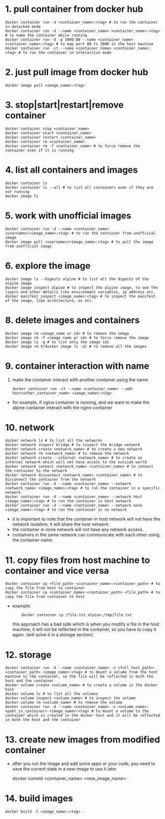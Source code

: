 # 1. pull container from docker hub

    docker container run -d <container_name>:<tag> # to run the container in detached mode
    docker container run -d --name <container_name> <container_name>:<tag> # to name the container while running
    docker container run -d -p 3000:80 --name <container_name> <container_name>:<tag> # to map port 80 to 3000 in the host machine
    docker container run -it --name <container_name> <container_name>:<tag> # to run the container in interactive mode

# 2. just pull image from docker hub

    docker image pull <image_name>:<tag>

# 3. stop|start|restart|remove container

    docker container stop <container_name>
    docker container start <container_name>
    docker container restart <container_name>
    docker container rm <container_name>
    docker container rm -f <container_name> # to force remove the container even if it is running

# 4. list all containers and images

    docker container ls
    docker container ls --all # to list all containers even if they are not running
    docker image ls

# 5. work with unofficial images

    docker container run -d --name <container_name> <username>/<image_name>:<tag> # to run the container from unofficial image
    docker image pull <username>/<image_name>:<tag> # to pull the image from unofficial image

# 6. explore the image

    docker image ls --digests alpine # to list all the digests of the alpine image
    docker image inspect alpine # to inspect the alpine image, to see the layers and other details like environment variables, ip address etc.
    docker manifest inspect <image_name>:<tag> # to inspect the manifest of the image, like architecture, os etc.

# 8. delete images and containers

    docker image rm <image_name or id> # to remove the image
    docker image rm -f <image_name or id> # to force remove the image
    docker image ls -q # to list only the image ids
    docker image rm $(docker image ls -q) # to remove all the images

# 9. container interaction with name

1.  make the container interact with another container using the name

        docker container run -it --name <container_name> --add-host<other_container_name> <image_name>:<tag>

- for example, if nginx container is running, and we want to make the alpine container interact with the nginx container

# 10. network

    docker network ls # to list all the networks
    docker network inspect bridge # to inspect the bridge network
    docker network create <network_name> # to create a new network
    docker network rm <network_name> # to remove the network
    docker network create --internal <network_name> # to create an internal network which will not have access to the outside world
    docker network connect <network_name> <container_name> # to connect the container to the network
    docker network disconnect <network_name> <container_name> # to disconnect the container from the network
    docker container run -d --name <container_name> --network <network_name> <image_name>:<tag> # to run the container in a specific network
    docker container run -d --name <container_name> --network host <image_name>:<tag> # to run the container in host network
    docker container run -d --name <container_name> --network none <image_name>:<tag> # to run the container in no network

- it is important to note that the container in host network will not have the network isolation, it will share the host network.
- the container in none network will not have any network access.
- containers in the same network can communicate with each other using the container name.

# 11. copy files from host machine to container and vice versa

    docker container cp <file_path> <container_name>:<container_path> # to copy the file from host to container
    docker container cp <container_name>:<container_path> <file_path> # to copy the file from container to host

- example:

          docker container cp /file.txt alpine:/tmp/file.txt

  this approach has a bad side which is when you modify a file in the host machine, it will not be reflected in the container, so you have to copy it again. (will solve it in a storage section)

# 12. storage

    docker container run -d --name <container_name> -v <full host_path>:<container_path> <image_name>:<tag> # to mount a volume from the host machine to the container, so the file will be reflected in both the host and the container
    docker volume create <volume_name> # to create a volume in the docker host
    docker volume ls # to list all the volumes
    docker volume inspect <volume_name> # to inspect the volume
    docker volume rm <volume_name> # to remove the volume
    docker container run -d --name <container_name> -v <volume_name>:<paht_in_container> <image_name>:<tag> # to mount a volume to the container which is created in the docker host and it will be reflected in both the host and the container

# 13. create new images from modified container

- after you run the image and add some apps or your code, you need to save the current state in a new image to use it later

  docker commit <container_name> <new_image_name>:<tag>

# 14. build images

    docker build -t <image_name>:<tag> .
